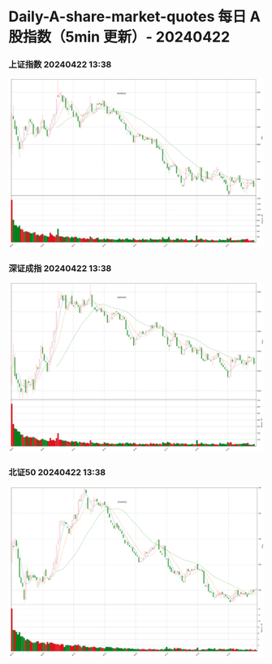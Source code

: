 
# Daily-A-share-market-quotes 每日 A 股指数（5min 更新）- 20240422

### 上证指数 20240422 13:38
![](./fig/2024/4/20240422-sh000001.png)

### 深证成指 20240422 13:38
![](./fig/2024/4/20240422-sz399001.png)

### 北证50 20240422 13:38
![](./fig/2024/4/20240422-bj899050.png)

